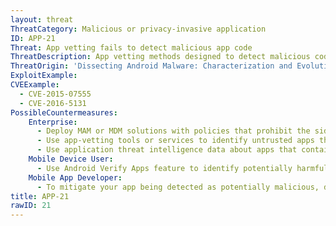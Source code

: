 ```yaml
---
layout: threat
ThreatCategory: Malicious or privacy-invasive application
ID: APP-21
Threat: App vetting fails to detect malicious app code
ThreatDescription: App vetting methods designed to detect malicious code are complicated by various code obfuscation techniques such as sandbox detection, encryption, and dead code (malicious functions unreachable by normal program execution). As a result, a malicious app subjected to app vetting may appear free of harmful code and safe to publish or distribute.
ThreatOrigin: 'Dissecting Android Malware: Characterization and Evolution [^85]'
ExploitExample:
CVEExample:
  - CVE-2015-07555
  - CVE-2016-5131
PossibleCountermeasures:
    Enterprise:
      - Deploy MAM or MDM solutions with policies that prohibit the side-loading of apps, which may bypass security checks on the app.
      - Use app-vetting tools or services to identify untrusted apps that contain encrypted or obfuscated code.
      - Use application threat intelligence data about apps that contain encrypted or obfuscated code
    Mobile Device User:
      - Use Android Verify Apps feature to identify potentially harmful apps.
    Mobile App Developer:
      - To mitigate your app being detected as potentially malicious, do not arbitrarily encrypt or obfuscate code.
title: APP-21
rawID: 21
---
```

